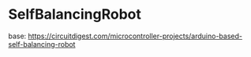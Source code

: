 # SelfBalancingRobot
base: https://circuitdigest.com/microcontroller-projects/arduino-based-self-balancing-robot
